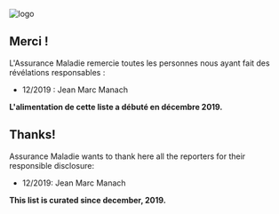 ![logo](https://avatars0.githubusercontent.com/u/35814749?s=200&v=4)

## Merci !
L'Assurance Maladie remercie toutes les personnes nous ayant fait des révélations responsables :

- 12/2019 : Jean Marc Manach

**L'alimentation de cette liste a débuté en décembre 2019.**

## Thanks!
Assurance Maladie wants to thank here all the reporters for their responsible disclosure:

- 12/2019: Jean Marc Manach 

**This list is curated since december, 2019.**